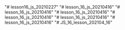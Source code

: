 "# lesson16_js_20210227" 
"# lesson_16_js_20210416" 
"# lesson_16_js_20210416" 
"# lesson_16_js_20210416" 
"# lesson_16_js_20210416" 
"# lesson_16_js_20210416" 
"# lesson_16_js_20210416" 
"# JS_16_lesson_202104_16" 
